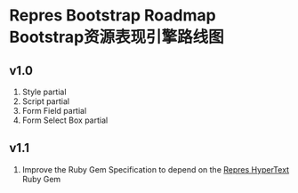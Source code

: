 # Repres Bootstrap Roadmap Bootstrap资源表现引擎路线图

## v1.0
1. Style partial
2. Script partial
3. Form Field partial
4. Form Select Box partial

## v1.1
1. Improve the Ruby Gem Specification to depend on the [Repres HyperText](https://github.com/topbitdu/repres-hyper_text) Ruby Gem

